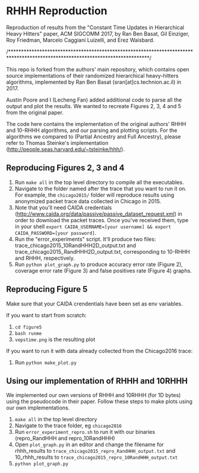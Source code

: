 # RHHH Reproduction
Reproduction of results from the "Constant Time Updates in Hierarchical Heavy Hitters" paper, ACM SIGCOMM 2017, by Ran Ben Basat, Gil Einziger, Roy Friedman, Marcelo Caggiani Luizelli, and Erez Waisbard.

/******************************************************************************************************************************/

This repo is forked from the authors' main repository, which contains open source implementations of their randomized hierarchical heavy-hitters algorithms, implemented by Ran Ben Basat (sran[at]cs.technion.ac.il) in 2017.

Austin Poore and I (Lecheng Fan) added additional code to parse all the output and plot the results. We wanted to recreate Figures 2, 3, 4 and 5 from the original paper.

The code here contains the implementation of the original authors' RHHH and 10-RHHH algorithms, and our parsing and plotting scripts.
For the algorithms we compared to (Partial Ancestry and Full Ancestry), please refer to Thomas Steinke's implementation (http://people.seas.harvard.edu/~tsteinke/hhh/).

## Reproducing Figures 2, 3 and 4

1. Run `make all` in the top level directory to compile all the executables.
2. Navigate to the folder named after the trace that you want to run it on. For example, the `chicago2015/` folder will reproduce results using anonymized packet trace data collected in Chicago in 2015. 
3. Note that you'll need CAIDA credentials (http://www.caida.org/data/passive/passive_dataset_request.xml) in order to download the packet traces. Once you've received them, type in your shell `export CAIDA_USERNAME=[your username] && export CAIDA_PASSWORD=[your password]`.
4. Run the "error_experiments" script. It'll produce two files: trace_chicago2015_10RandHHH2D_output.txt and trace_chicago2015_RandHHH2D_output.txt, corresponding to 10-RHHH and RHHH, respectively.
5. Run `python plot_graph.py` to produce accuracy error rate (Figure 2), coverage error rate (Figure 3) and false positives rate (Figure 4) graphs.

## Reproducing Figure 5
Make sure that your CAIDA crendentials have been set as env variables.

If you want to start from scratch:
1. `cd figure5`
2. `bash runme`
3. `vepstime.png` is the resulting plot

If you want to run it with data already collected from the Chicago2016 trace:
1. Run `python make_plot.py`

## Using our implementation of RHHH and 10RHHH
We implemented our own versions of RHHH and 10RHHH (for 1D bytes) using the pseudocode in their paper. Follow these steps to make plots using our own implementations.
1. `make all` in the top level directory
2. Navigate to the trace folder, eg `chicago2016`
3. Run `error_experiment_repro.sh` to run it with our binaries (repro_RandHHH and repro_10RandHHH)
4. Open `plot_graph.py` in an editor and change the filename for rhhh_results to `trace_chicago2015_repro_RandHHH_output.txt` and 10_rhhh_results to `trace_chicago2015_repro_10RandHHH_output.txt`
5. `python plot_graph.py`
